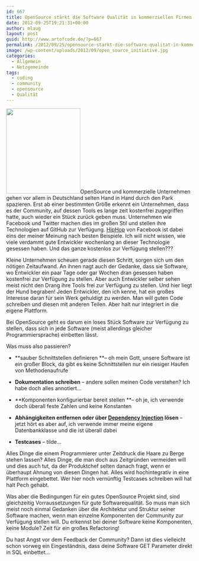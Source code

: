 ```yaml
---
id: 667
title: OpenSource stärkt die Software Qualität in kommerziellen Firmen
date: 2012-09-25T19:21:31+00:00
author: mlaug
layout: post
guid: http://www.artofcode.de/?p=667
permalink: /2012/09/25/opensource-starkt-die-software-qualitat-in-kommerziellen-firmen/
image: /wp-content/uploads/2012/09/open_source_initiative.jpg
categories:
  - Allgemein
  - Netzgemeinde
tags:
  - coding
  - community
  - opensource
  - Qualität
---
```

[<img class="alignleft size-full wp-image-672" title="open_source_initiative" src="http://www.artofcode.de/wp-content/uploads/2012/09/open_source_initiative.jpg" alt="" width="200" height="229" />](http://www.artofcode.de/wp-content/uploads/2012/09/open_source_initiative.jpg)OpenSource und kommerzielle Unternehmen gehen vor allem in Deutschland selten Hand in Hand durch den Park spazieren. Erst ab einer bestimmten Größe erkennt ein Unternehmen, dass es der Community, auf dessen Tools es lange zeit kostenfrei zugegriffen hatte, auch wieder ein Stück zurück geben muss. Unternehmen wie Facebook und Twitter machen dies im großen Stil und stellen ihre Technologien auf GitHub zur Verfügung. <a href="http://de.wikipedia.org/wiki/HipHop" target="_blank">HipHop</a> von Facebook ist dabei eins der meiner Meinung nach besten Beispiele. Ich will nicht wissen, wie viele verdammt gute Entwickler wochenlang an dieser Technologie gesessen haben. Und das ganze kostenlos zur Verfügung stellen???

Kleine Unternehmen scheuen gerade diesen Schritt, sorgen sich um den nötigen Zeitaufwand. An ihnen nagt auch der Gedanke, dass sie Software, wo Entwickler ein paar Tage oder gar Wochen dran gesessen haben kostenfrei zur Verfügung zu stellen. Aber auch Entwickler selber sehen meist nicht den Drang ihre Tools frei zur Verfügung zu stellen. Und hier liegt der Hund begraben! Jeden Entwickler, den ich kenne, hat ein großes Interesse daran für sein Werk gehuldigt zu werden. Man will guten Code schreiben und diesen mit anderen Teilen. Aber halt nur integriert in die eigene Plattform.

Bei OpenSource geht es darum ein loses Stück Software zur Verfügung zu stellen, dass sich in jede Software (meist allerdings gleicher Programmiersprache) einbetten lässt.

Was muss also passieren?

  * **sauber Schnittstellen definieren **&#8211; oh mein Gott, unsere Software ist ein großer Block, da gibt es keine Schnittstellen nur ein riesiger Haufen von Methodenaufrufe

<div>
</div>

  * **Dokumentation schreiben** &#8211; andere sollen meinen Code verstehen? Ich habe doch alles annotiert&#8230;

<div>
</div>

  * **Komponenten konfigurierbar bereit stellen **&#8211; oh je, ich verwende doch überall feste Zahlen und keine Konstanten

<div>
</div>

  * **Abhängigkeiten entfernen oder über <a href="http://de.wikipedia.org/wiki/Dependency_Injection" target="_blank">Dependency Injection</a> lösen** &#8211; jetzt hört es aber auf, ich verwende immer meine eigene Datenbankklasse und die ist überall dabei

<div>
</div>

  * **Testcases** &#8211; tilde&#8230;

Alles Dinge die einem Programmierer unter Zeitdruck die Haare zu Berge stehen lassen? Alles Dinge, die man doch aus Zeitgründen vermeiden will und dies auch tut, da der Produktchef selten danach fragt, wenn er überhaupt Ahnung von diesen Dingen hat. Alles wird hochintegrativ in eine Plattform eingebettet. Wer hier noch vernünftig Testcases schreiben will hat halt Pech gehabt.

Was aber die Bedingungen für ein gutes OpenSource Projekt sind, sind gleichzeitig Vorraussetzungen für gute Softwarequalität. So muss man sich meist noch einmal Gedanken über die Architektur und Struktur seiner Software machen, wenn man einzelne Komponenten der Community zur Verfügung stellen will. Du erkennst bei deiner Software keine Komponenten, keine Module? Zeit für ein großes Refactoring!

Du hast Angst vor dem Feedback der Community? Dann ist dies vielleicht schon vorweg ein Eingeständnis, dass deine Software GET Parameter direkt in SQL einbettet&#8230;